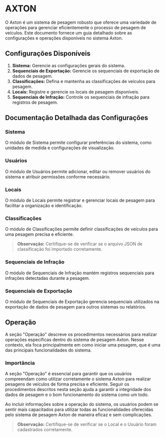 # AXTON

O Axton é um sistema de pesagem robusto que oferece uma variedade de operações para gerenciar eficientemente o processo de pesagem de veículos. Este documento fornece um guia detalhado sobre as configurações e operações disponíveis no sistema Axton.

## Configurações Disponíveis

1. **Sistema:** Gerencie as configurações gerais do sistema.
2. **Sequenciais de Exportação:** Gerencie os sequenciais de exportação de dados de pesagem.
3. **Classificações:** Defina e mantenha as classificações de veículos para pesagem.
4. **Locais:** Registre e gerencie os locais de pesagem disponíveis.
5. **Sequenciais de Infração:** Controle os sequenciais de infração para registros de pesagem.

## Documentação Detalhada das Configurações

### Sistema

O módulo de Sistema permite configurar preferências do sistema, como unidades de medida e configurações de visualização.

### Usuários

O módulo de Usuários permite adicionar, editar ou remover usuários do sistema e atribuir permissões conforme necessário.

### Locais

O módulo de Locais permite registrar e gerenciar locais de pesagem para facilitar a organização e identificação.

### Classificações

O módulo de Classificações permite definir classificações de veículos para uma pesagem precisa e eficiente.

> **Observação:** Certifique-se de verificar se o arquivo JSON de classificação foi importado corretamente.

### Sequenciais de Infração

O módulo de Sequenciais de Infração mantém registros sequenciais para infrações detectadas durante a pesagem.

### Sequenciais de Exportação

O módulo de Sequenciais de Exportação gerencia sequenciais utilizados na exportação de dados de pesagem para outros sistemas ou relatórios.

## Operação

A seção "Operação" descreve os procedimentos necessários para realizar operações específicas dentro do sistema de pesagem Axton. Nesse contexto, ela foca principalmente em como iniciar uma pesagem, que é uma das principais funcionalidades do sistema.

### Importância

A seção "Operação" é essencial para garantir que os usuários compreendam como utilizar corretamente o sistema Axton para realizar pesagens de veículos de forma precisa e eficiente. Seguir os procedimentos descritos nesta seção ajuda a garantir a integridade dos dados de pesagem e o bom funcionamento do sistema como um todo.

Ao incluir informações sobre a operação do sistema, os usuários podem se sentir mais capacitados para utilizar todas as funcionalidades oferecidas pelo sistema de pesagem Axton de maneira eficaz e sem complicações.

> **Observação:** Certifique-se de verificar se o Local e o Usuário foram cadastrados corretamente.

